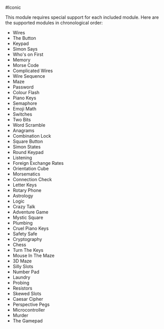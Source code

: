 #Iconic

This module requires special support for each included module. Here are the supported modules in chronological order:

- Wires
- The Button
- Keypad
- Simon Says
- Who's on First
- Memory
- Morse Code
- Complicated Wires
- Wire Sequence
- Maze
- Password
- Colour Flash
- Piano Keys
- Semaphore
- Emoji Math
- Switches
- Two Bits
- Word Scramble
- Anagrams
- Combination Lock
- Square Button
- Simon States
- Round Keypad
- Listening
- Foreign Exchange Rates
- Orientation Cube
- Morsematics
- Connection Check
- Letter Keys
- Rotary Phone
- Astrology
- Logic
- Crazy Talk
- Adventure Game
- Mystic Square
- Plumbing
- Cruel Piano Keys
- Safety Safe
- Cryptography
- Chess
- Turn The Keys
- Mouse In The Maze
- 3D Maze
- Silly Slots
- Number Pad
- Laundry
- Probing
- Resistors
- Skewed Slots
- Caesar Cipher
- Perspective Pegs
- Microcontroller
- Murder
- The Gamepad